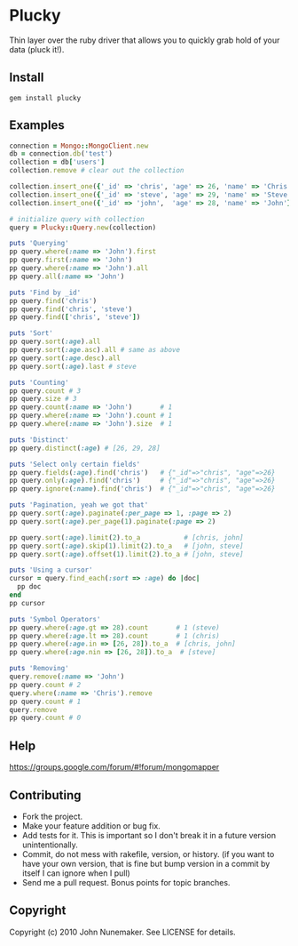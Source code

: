 # Plucky

Thin layer over the ruby driver that allows you to quickly grab hold of your data (pluck it!).

## Install

```
gem install plucky
```

## Examples

```ruby
connection = Mongo::MongoClient.new
db = connection.db('test')
collection = db['users']
collection.remove # clear out the collection

collection.insert_one({'_id' => 'chris', 'age' => 26, 'name' => 'Chris'})
collection.insert_one({'_id' => 'steve', 'age' => 29, 'name' => 'Steve'})
collection.insert_one({'_id' => 'john',  'age' => 28, 'name' => 'John'})

# initialize query with collection
query = Plucky::Query.new(collection)

puts 'Querying'
pp query.where(:name => 'John').first
pp query.first(:name => 'John')
pp query.where(:name => 'John').all
pp query.all(:name => 'John')

puts 'Find by _id'
pp query.find('chris')
pp query.find('chris', 'steve')
pp query.find(['chris', 'steve'])

puts 'Sort'
pp query.sort(:age).all
pp query.sort(:age.asc).all # same as above
pp query.sort(:age.desc).all
pp query.sort(:age).last # steve

puts 'Counting'
pp query.count # 3
pp query.size # 3
pp query.count(:name => 'John')       # 1
pp query.where(:name => 'John').count # 1
pp query.where(:name => 'John').size  # 1

puts 'Distinct'
pp query.distinct(:age) # [26, 29, 28]

puts 'Select only certain fields'
pp query.fields(:age).find('chris')   # {"_id"=>"chris", "age"=>26}
pp query.only(:age).find('chris')     # {"_id"=>"chris", "age"=>26}
pp query.ignore(:name).find('chris')  # {"_id"=>"chris", "age"=>26}

puts 'Pagination, yeah we got that'
pp query.sort(:age).paginate(:per_page => 1, :page => 2)
pp query.sort(:age).per_page(1).paginate(:page => 2)

pp query.sort(:age).limit(2).to_a           # [chris, john]
pp query.sort(:age).skip(1).limit(2).to_a   # [john, steve]
pp query.sort(:age).offset(1).limit(2).to_a # [john, steve]

puts 'Using a cursor'
cursor = query.find_each(:sort => :age) do |doc|
  pp doc
end
pp cursor

puts 'Symbol Operators'
pp query.where(:age.gt => 28).count       # 1 (steve)
pp query.where(:age.lt => 28).count       # 1 (chris)
pp query.where(:age.in => [26, 28]).to_a  # [chris, john]
pp query.where(:age.nin => [26, 28]).to_a  # [steve]

puts 'Removing'
query.remove(:name => 'John')
pp query.count # 2
query.where(:name => 'Chris').remove
pp query.count # 1
query.remove
pp query.count # 0
```

## Help

https://groups.google.com/forum/#!forum/mongomapper

## Contributing

* Fork the project.
* Make your feature addition or bug fix.
* Add tests for it. This is important so I don't break it in a future version unintentionally.
* Commit, do not mess with rakefile, version, or history. (if you want to have your own version, that is fine but bump version in a commit by itself I can ignore when I pull)
* Send me a pull request. Bonus points for topic branches.

## Copyright

Copyright (c) 2010 John Nunemaker. See LICENSE for details.
